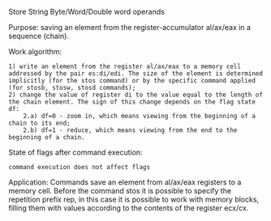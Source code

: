 Store String Byte/Word/Double word operands

Purpose: saving an element from the register-accumulator al/ax/eax in a sequence (chain).

Work algorithm:

	1) write an element from the register al/ax/eax to a memory cell addressed by the pair es:di/edi. The size of the element is determined implicitly (for the stos command) or by the specific command applied (for stosb, stosw, stosd commands);
	2) change the value of register di to the value equal to the length of the chain element. The sign of this change depends on the flag state df:
		2.a) df=0 - zoom in, which means viewing from the beginning of a chain to its end;
		2.b) df=1 - reduce, which means viewing from the end to the beginning of a chain.

State of flags after command execution:

	command execution does not affect flags
	
Application:
Commands save an element from al/ax/eax registers to a memory cell. Before the command stos it is possible to specify the repetition prefix rep, in this case it is possible to work with memory blocks, filling them with values according to the contents of the register ecx/cx.